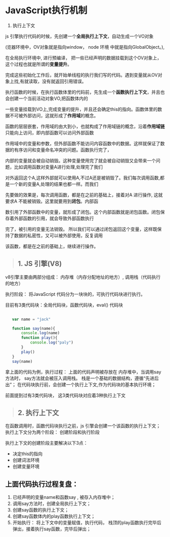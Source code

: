 # JavaScript执行机制


 1. 执行上下文
 
   js 引擎执行代码的时候，先创建一个**全局执行上下文**，自动生成一个VO对象
   
   (览器环境中，OV对象就是指向window， node 环境 中就是指向GlobalObject。),

 在全局执行环境中, 进行预编译， 把一些已经声明的数据挂载到这个OV对象上， 这个过程也就是所谓的**变量提升**。

完成这些初始化工作后，就开始单线程的执行我们写的代码。遇到变量就从OV对象上找,有就读取，没有就返回引用错误。

执行函数的时候，在执行函数体里的代码前，先生成一个**函数执行上下文**，并且也会创建一个当前活动对象VO,把函数体内的

一些变量挂载到VO上,完成变量的提升，并且还会确定this的指向。函数体里的数据不可被外部访问，这就形成了**作用域**的概念。

函数的层层嵌套，作用域的由大到小，也就构成了作用域链的概念，沿着**作用域链**只能向上访问，即内部函数可以访问外部函数

作用域中的变量和参数，但外部函数不能访问内容函数中的数据。这样就保证了数据的有序访问和变量命名冲突的问题。函数执行完了，

内部的变量就会被自动销毁。这种变量使用完了就会被自动销毁又会带来一个问题，比如调用函数对变量A进行处理,处理完了我们

对外返回这个A,这样外部就可以使用A,不过A还是被销毁了。我们每次调用函数,都是一个新的变量A,处理的结果也都一样。而我们

先要做的效果是，每次调用函数，都是在之前的基础上，接着对A 进行操作, 这就要求A 不能被销毁。这里就要用到**闭包**。内部函

数引用了外部函数中的变量，就形成了闭包。这个内部函数就是闭包函数。闭包保存着外部函数的引用，就会导致外部函数执行

完了，被引用的变量无法销毁。 所以我们可以通过闭包返回这个变量，这样既保持了数据的私密性，又可以被外部使用，反复调用

该函数，都是在之前的基础上，继续进行操作。




> ## 1. JS 引擎(V8)

v8引擎主要由两部分组成： 内存堆（内存分配地址的地方）, 调用栈（代码执行的地方）

执行阶段： 将JavaScript 代码分为一块块的，可执行代码块进行执行。

目前有3类代码块：全局代码块，函数代码块，eval() 代码块

```javascript
  
   var name = "jack"

   function say(name){
       console.log(name)
       function play(){
           console.log("paly")
       }
       play()
   }
   say(name)

```

拿上面的代码为例，执行过程： 上面的代码声明被存放在 内存堆中，当调用say 方法时， say方法就会被压入调用栈。 栈是一个基础的数据结构，遵循“先进后出”；
在代码块执行前，会创建一个执行上下文,作为代码块的基本执行环境；

前面提到过有3类代码块， 这3类代码块对应着3种执行上下文

> ## 2. 执行上下文
在函数调用时，函数代码块执行之前，js 引擎会创建一个该函数的执行上下文；
执行上下文分为两个阶段： 创建阶段和执行阶段 

执行上下文的创建阶段主要解决以下3点： 
+ 决定this的指向
+ 创建词法环境
+ 创建变量环境 




## 上面代码执行过程复盘：

1. 已经声明的变量name和函数say , 被存入内存堆中；
2. 调用say方法时，创建全局执行上下文；
3. 创建say函数的执行上下文；
4. 创建say函数体内的play函数执行上下文；
5. 开始执行： 将上下文中的变量赋值，执行代码， 栈顶的play函数执行完毕后弹出，接着执行say函数，完毕后弹出；


